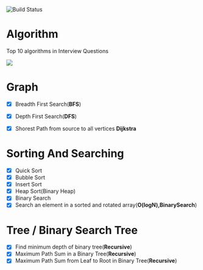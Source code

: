 ![Build Status](https://travis-ci.org/gutouyu/Algorithm.svg?branch=master)

# Algorithm

Top 10 algorithms in Interview Questions

![](https://ws3.sinaimg.cn/large/006tNc79gy1fl3nqbhr5xj30qo0go0vt.jpg)

# Graph
- [x] Breadth First Search(**BFS**)
- [x] Depth First Search(**DFS**)
- [x] Shorest Path from source to all vertices **Dijkstra**


# Sorting And Searching
- [x] Quick Sort
- [x] Bubble Sort
- [x] Insert Sort
- [x] Heap Sort(Binary Heap)
- [x] Binary Search
- [x] Search an element in a sorted and rotated array(**O(logN),BinarySearch**)

# Tree / Binary Search Tree
- [x] Find minimum depth of binary tree(**Recursive**)
- [x] Maximum Path Sum in a Binary Tree(**Recursive**)
- [x] Maximum Path Sum from Leaf to Root in Binary Tree(**Recursive**)
